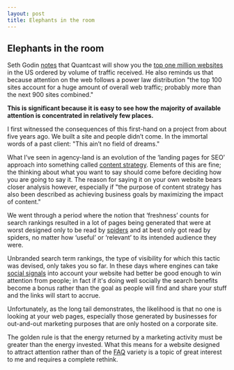 ```yaml
---
layout: post
title: Elephants in the room
---
```


## Elephants in the room

Seth Godin [notes](http://sethgodin.typepad.com/seths_blog/2011/11/the-largest-independent-content-sites.html) that Quantcast will show you the [top one million websites](http://www.quantcast.com/top-sites) in the US ordered by volume of traffic received. He also reminds us that because attention on the web follows a power law distribution "the top 100 sites account for a huge amount of overall web traffic; probably more than the next 900 sites combined."

__This is significant because it is easy to see how the majority of available attention is concentrated in relatively few places.__

I first witnessed the consequences of this first-hand on a project from about five years ago. We built a site and people didn’t come. In the immortal words of a past client: "This ain’t no field of dreams."

What I’ve seen in agency-land is an evolution of the ‘landing pages for SEO’ approach into something called [content strategy](http://en.wikipedia.org/wiki/Content_strategy). Elements of this are fine; the thinking about what you want to say should come before deciding how you are going to say it. The reason for saying it on your own website bears closer analysis however, especially if "the purpose of content strategy has also been described as achieving business goals by maximizing the impact of content."

We went through a period where the notion that ‘freshness’ counts for search rankings resulted in a lot of pages being generated that were at worst designed only to be read by [spiders](http://en.wikipedia.org/wiki/Web_crawler) and at best only got read by spiders, no matter how ‘useful’ or ‘relevant’ to its intended audience they were.

Unbranded search term rankings, the type of visibility for which this tactic was devised, only takes you so far. In these days where engines can take [social signals](http://searchengineland.com/what-social-signals-do-google-bing-really-count-55389) into account your website had better be good enough to win attention from people; in fact if it's doing well socially the search benefits become a bonus rather than the goal as people will find and share your stuff and the links will start to accrue.

Unfortunately, as the long tail demonstrates, the likelihood is that no one is looking at your web pages, especially those generated by businesses for out-and-out marketing purposes that are only hosted on a corporate site.

The golden rule is that the energy returned by a marketing activity must be greater than the energy invested. What this means for a website designed to attract attention rather than of the [FAQ](http://en.wiktionary.org/wiki/Faq) variety is a topic of great interest to me and requires a complete rethink.